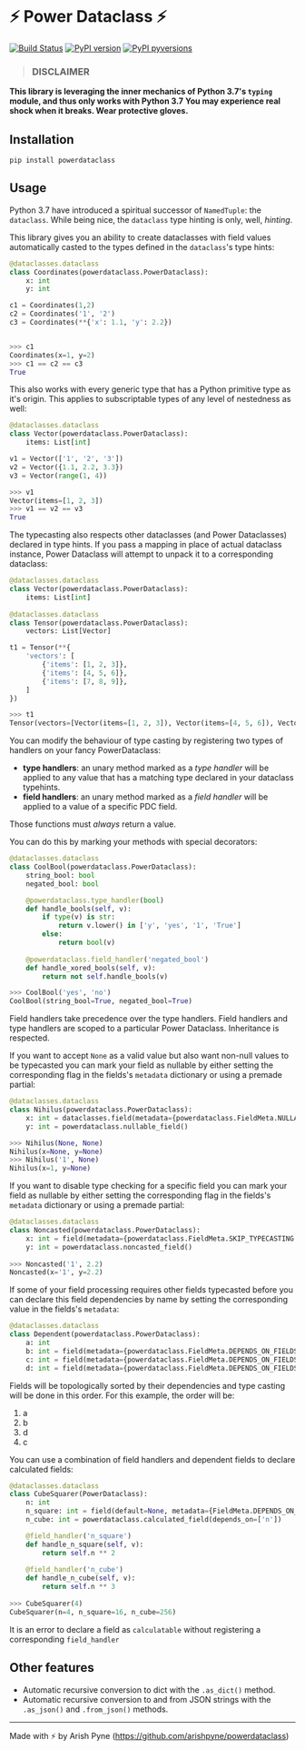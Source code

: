 # ⚡ Power Dataclass ⚡
[![Build Status](https://api.travis-ci.org/arishpyne/powerdataclass.svg?branch=master)](https://api.travis-ci.org/arishpyne/powerdataclass.svg?branch=master) [![PyPI version](https://badge.fury.io/py/powerdataclass.svg)](https://pypi.python.org/pypi/powerdataclass/)   [![PyPI pyversions](https://img.shields.io/pypi/pyversions/powerdataclass.svg)](https://pypi.python.org/pypi/powerdataclass/)


>### DISCLAIMER
**This library is leveraging the inner mechanics of Python 3.7's `typing` module, and thus only works with Python 3.7**
**You may experience real shock when it breaks. Wear protective gloves.**

## Installation
`pip install powerdataclass`

## Usage
Python 3.7 have introduced a spiritual successor of `NamedTuple`: the `dataclass`.
While being nice, the `dataclass` type hinting is only, well, _hinting_.

This library gives you an ability to create dataclasses with field values automatically casted to 
the types defined in the `dataclass`'s type hints:

```python
@dataclasses.dataclass
class Coordinates(powerdataclass.PowerDataclass):
    x: int
    y: int

c1 = Coordinates(1,2)
c2 = Coordinates('1', '2')
c3 = Coordinates(**{'x': 1.1, 'y': 2.2})


>>> c1
Coordinates(x=1, y=2)
>>> c1 == c2 == c3 
True
 ```  
   
This also works with every generic type that has a Python primitive type as it's origin. This applies to subscriptable types of any level of nestedness as well:
 
```python
@dataclasses.dataclass
class Vector(powerdataclass.PowerDataclass):
    items: List[int]

v1 = Vector(['1', '2', '3'])
v2 = Vector({1.1, 2.2, 3.3})
v3 = Vector(range(1, 4))

>>> v1
Vector(items=[1, 2, 3])
>>> v1 == v2 == v3 
True
```

The typecasting also respects other dataclasses (and Power Dataclasses) declared in type hints.
If you pass a mapping in place of actual dataclass instance, Power Dataclass will attempt to unpack it to a corresponding dataclass:

```python
@dataclasses.dataclass
class Vector(powerdataclass.PowerDataclass):
    items: List[int]
   
@dataclasses.dataclass
class Tensor(powerdataclass.PowerDataclass):
    vectors: List[Vector]

t1 = Tensor(**{
    'vectors': [
        {'items': [1, 2, 3]},
        {'items': [4, 5, 6]},
        {'items': [7, 8, 9]},
    ]
})

>>> t1
Tensor(vectors=[Vector(items=[1, 2, 3]), Vector(items=[4, 5, 6]), Vector(items=[7, 8, 9])])
```

You can modify the behaviour of type casting by registering two types of handlers on your fancy PowerDataclass:
* **type handlers**: an unary method marked as a _type handler_ will be applied to any value that has a matching type declared in your dataclass typehints.
* **field handlers**: an unary method marked as a _field handler_ will be applied to a value of a specific PDC field.

Those functions must _always_ return a value.

You can do this by marking your methods with special decorators:

```python
@dataclasses.dataclass
class CoolBool(powerdataclass.PowerDataclass):
    string_bool: bool
    negated_bool: bool

    @powerdataclass.type_handler(bool)
    def handle_bools(self, v):
        if type(v) is str:
            return v.lower() in ['y', 'yes', '1', 'True']
        else:
            return bool(v)
            
    @powerdataclass.field_handler('negated_bool')
    def handle_xored_bools(self, v):
        return not self.handle_bools(v)

>>> CoolBool('yes', 'no')
CoolBool(string_bool=True, negated_bool=True)
```   

Field handlers take precedence over the type handlers.
Field handlers and type handlers are scoped to a particular Power Dataclass. Inheritance is respected.

If you want to accept `None` as a valid value but also want non-null values to be typecasted you can mark your field as nullable by either setting the corresponding flag in the fields's `metadata` dictionary or using a premade partial:

```python
@dataclasses.dataclass
class Nihilus(powerdataclass.PowerDataclass):
    x: int = dataclasses.field(metadata={powerdataclass.FieldMeta.NULLABLE: True})
    y: int = powerdataclass.nullable_field()

>>> Nihilus(None, None)
Nihilus(x=None, y=None) 
>>> Nihilus('1', None)
Nihilus(x=1, y=None)
```

If you want to disable type checking for a specific field you can mark your field as nullable by either setting the corresponding flag in the fields's `metadata` dictionary or using a premade partial:

```python
@dataclasses.dataclass
class Noncasted(powerdataclass.PowerDataclass):
    x: int = field(metadata={powerdataclass.FieldMeta.SKIP_TYPECASTING: True})
    y: int = powerdataclass.noncasted_field()
    
>>> Noncasted('1', 2.2)
Noncasted(x='1', y=2.2)
```
    
If some of your field processing requires other fields typecasted before you can declare this field dependencies by name by setting the corresponding value in the fields's `metadata`:

```python
@dataclasses.dataclass
class Dependent(powerdataclass.PowerDataclass):
    a: int
    b: int = field(metadata={powerdataclass.FieldMeta.DEPENDS_ON_FIELDS: ['a']})
    c: int = field(metadata={powerdataclass.FieldMeta.DEPENDS_ON_FIELDS: ['d', 'b']})
    d: int = field(metadata={powerdataclass.FieldMeta.DEPENDS_ON_FIELDS: ['a']})
```
       
Fields will be topologically sorted by their dependencies and type casting will be done in this order. For this example, the order will be:
1) a
2) b
3) d
4) c

You can use a combination of field handlers and dependent fields to declare calculated fields:

```python  
@dataclasses.dataclass
class CubeSquarer(PowerDataclass):
    n: int
    n_square: int = field(default=None, metadata={FieldMeta.DEPENDS_ON_FIELDS: ['n']})
    n_cube: int = powerdataclass.calculated_field(depends_on=['n'])

    @field_handler('n_square')
    def handle_n_square(self, v):
        return self.n ** 2
    
    @field_handler('n_cube')
    def handle_n_cube(self, v):
        return self.n ** 3
 
>>> CubeSquarer(4)
CubeSquarer(n=4, n_square=16, n_cube=256)
```

It is an error to declare a field as `calculatable` without registering a corresponding `field_handler`

## Other features
* Automatic recursive conversion to dict with the `.as_dict()` method.
* Automatic recursive conversion to and from JSON strings with the `.as_json()` and `.from_json()`  methods.


---
Made with ⚡ by Arish Pyne (https://github.com/arishpyne/powerdataclass)